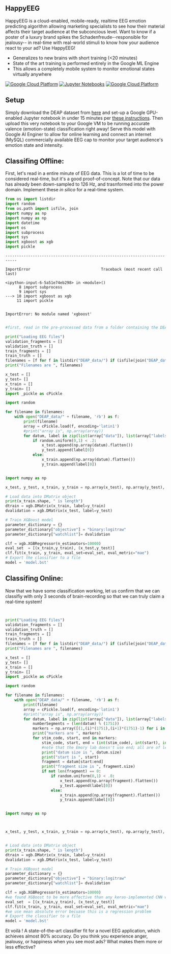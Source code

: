 
## HappyEEG



HappyEEG is a cloud-enabled, mobile-ready, realtime EEG emotion predicting algorithm allowing marketing specialists to see how their material affects their target audience at the subconcious level. Want to know if a poster of a luxury brand spikes the Schadenfreude--responsible for jealousy-- in real-time with real-world stimuli to know how your audience react to your ad? Use HappyEEG!  

  - Generalizes to new brains with short training (<20 minutes)
  - State of the art training is performed entirely in the Google ML Engine
  - This allows a completely mobile system to monitor emotional states virtually anywhere


[![Google Cloud Platform](https://www.retailbusinesstechnologyexpo.com/__novaimages/4461286?v=636567609703630000&h=120&type=3&w=120&q=100)](https://cloud.google.com/gcp/?utm_source=google&utm_medium=cpc&utm_campaign=na-US-all-en-dr-bkws-all-all-trial-e-dr-1003905&utm_content=text-ad-none-any-DEV_c-CRE_113120492767-ADGP_Hybrid%20%7C%20AW%20SEM%20%7C%20BKWS%20%7C%20US%20%7C%20en%20%7C%20EXA%20~%20Google%20Cloud%20Platform-KWID_43700009942847400-kwd-26415313501&utm_term=KW_google%20cloud%20platform-ST_google%20cloud%20platform&gclid=CjwKCAjwx7DeBRBJEiwA9MeX_FowZwUrPoy-TiUvXPxKqlbdraEfNWZ7JTEn4HWL6TK4m2P8BNvAyBoCy8kQAvD_BwE&dclid=CJ2O1fStl94CFVMNNwodH0ED3A) 
[![Jupyter Notebooks](https://images.g2crowd.com/uploads/product/image/large_detail/large_detail_1514651055/jupyter.png)](https://cloud.google.com/gcp/?utm_source=google&utm_medium=cpc&utm_campaign=na-US-all-en-dr-bkws-all-all-trial-e-dr-1003905&utm_content=text-ad-none-any-DEV_c-CRE_113120492767-ADGP_Hybrid%20%7C%20AW%20SEM%20%7C%20BKWS%20%7C%20US%20%7C%20en%20%7C%20EXA%20~%20Google%20Cloud%20Platform-KWID_43700009942847400-kwd-26415313501&utm_term=KW_google%20cloud%20platform-ST_google%20cloud%20platform&gclid=CjwKCAjwx7DeBRBJEiwA9MeX_FowZwUrPoy-TiUvXPxKqlbdraEfNWZ7JTEn4HWL6TK4m2P8BNvAyBoCy8kQAvD_BwE&dclid=CJ2O1fStl94CFVMNNwodH0ED3A) 
[![Google Cloud Platform](https://d1q6f0aelx0por.cloudfront.net/product-logos/6bd224a8-e827-4593-b5b4-483338e9999e-python.png )](https://cloud.google.com/gcp/?utm_source=google&utm_medium=cpc&utm_campaign=na-US-all-en-dr-bkws-all-all-trial-e-dr-1003905&utm_content=text-ad-none-any-DEV_c-CRE_113120492767-ADGP_Hybrid%20%7C%20AW%20SEM%20%7C%20BKWS%20%7C%20US%20%7C%20en%20%7C%20EXA%20~%20Google%20Cloud%20Platform-KWID_43700009942847400-kwd-26415313501&utm_term=KW_google%20cloud%20platform-ST_google%20cloud%20platform&gclid=CjwKCAjwx7DeBRBJEiwA9MeX_FowZwUrPoy-TiUvXPxKqlbdraEfNWZ7JTEn4HWL6TK4m2P8BNvAyBoCy8kQAvD_BwE&dclid=CJ2O1fStl94CFVMNNwodH0ED3A)


## Setup

Simply download the DEAP dataset from [here](http://www.eecs.qmul.ac.uk/mmv/datasets/deap/) and set-up a Google GPU-enabled Jupyter notebook in under 15 minutes per [these instructions](https://towardsdatascience.com/running-jupyter-notebook-in-google-cloud-platform-in-15-min-61e16da34d52?fbclid=IwAR1Mg-sls7VAvlhttps%3A%2F%2Fl.facebook.com%2Fl.php%3Fu%3Dhttps%3A%2F%2Ftowardsdatascience.com%2Frunning-jupyter-notebook-in-google-cloud-platform-in-15-min-61e16da34d52%3Ffbclid%3DIwAR1Mg-sls7VAvlRXOPRP7KkwWu4HfjDZ2WCIC_r9ednvIOqoYcBVWYzqrSw&h=AT2uBjVkEL0ZSw-9vN4a17BCVdArWVUQSe03JvYA_d-nVPFkp8AxUAnaZ0IrXzVydi6BJ8L6Co3VmDOH0IRdHy-QUpnXi6H_uSPIo-wIjkrjkl9dT3dN-W3Shp_YK9D72W6x40hnDdnVJWDe76NcJuwRXOPRP7KkwWu4HfjDZ2WCIC_r9ednvIOqoYcBVWYzqrSw). Then upload this very notebook to your Google VM to be running accurate valence (emotion-state) classification right away! Serve this model with Google AI Enginer to allow for online learning and connect an internet (MySQL) commercially available EEG cap to monitor your target audience's emotion state and intensity. 


## Classifing Offline: 

First, let's read in a entire minute of EEG data. This is a lot of time to be considered real-time, but it's a good proof-of-concept. Note that our data has already been down-sampled to 126 Hz, and trasnformed into the power domain. Implement these *in silico* for a real-time system. 


```python
from os import listdir
import random
from os.path import isfile, join
import numpy as np
import numpy as np
import datetime
import os
import subprocess
import sys
import xgboost as xgb
import pickle 
```


    ---------------------------------------------------------------------------

    ImportError                               Traceback (most recent call last)

    <ipython-input-6-5a51e74eb298> in <module>()
          8 import subprocess
          9 import sys
    ---> 10 import xgboost as xgb
         11 import pickle


    ImportError: No module named 'xgboost'



```python

#first, read in the pre-processed data from a folder containing the DEAP .dat files.  

print("Loading EEG files")
validation_fragments = []
validation_truth = []
train_fragments = []
train_truth = []
filenames = [f for f in listdir("DEAP_data/") if (isfile(join("DEAP_data/", f)) and '.dat' in f)]
print("Filenames are ", filenames)

x_test = []
y_test= []
x_train = []
y_train= []
import _pickle as cPickle

import random

for filename in filenames:
    with open("DEAP_data/" + filename, 'rb') as f:
        print(filename)
        array = cPickle.load(f, encoding='latin1')
        #print("array is", np.array(array))
        for datum, label in zip(list(array["data"]), list(array["labels"])):
            if random.uniform(0,1) < .2:
                x_test.append(np.array(datum).flatten())
                y_test.append(label[0])
            else:
                x_train.append(np.array(datum).flatten())
                y_train.append(label[0])


import numpy as np

x_test, y_test, x_train, y_train = np.array(x_test), np.array(y_test), np.array(x_train), np.array(y_train)

# Load data into DMatrix object
print(x_train.shape, " is length")
dtrain = xgb.DMatrix(x_train, label=y_train)
dvalidation = xgb.DMatrix(x_test, label=y_test)

# Train XGBoost model
parameter_dictionary = {}
parameter_dictionary["objective"] = "binary:logitraw"
parameter_dictionary["watchlist"]= dvalidation

clf = xgb.XGBRegressor(n_estimators=10000)
eval_set  = [(x_train,y_train), (x_test,y_test)]
clf.fit(x_train, y_train, eval_set=eval_set, eval_metric="mae")
# Export the classifier to a file
model = 'model.bst'

```


## Classifing Online: 

Now that we have some classification working, let us confirm that we can classifiy with only 3 seconds of brain-recording so that we can truly claim a real-time system! 




```python


print("Loading EEG files")
validation_fragments = []
validation_truth = []
train_fragments = []
train_truth = []
filenames = [f for f in listdir("DEAP_data/") if (isfile(join("DEAP_data/", f)) and '.dat' in f)]
print("Filenames are ", filenames)

x_test = []
y_test= []
x_train = []
y_train= []
import _pickle as cPickle

import random

for filename in filenames:
    with open("DEAP_data/" + filename, 'rb') as f:
        print(filename)
        array = cPickle.load(f, encoding='latin1')
        #print("array is", np.array(array))
        for datum, label in zip(list(array["data"]), list(array["labels"])):
            numberSegments = (len(datum) % (1751))
            markers = np.array([(1,(i)*(1751),(i+1)*(1751)-1) for i in range(numberSegments-1)]) 
            print("markers are ", markers)
            for stim_code, start, end in markers:
                stim_code, start, end = (int(stim_code), int(start), int(end))
                #note that the Emory lab doesn't use end; all are of length 1
                print("datum size is ", datum.size)
                print("start is ", start)
                fragment = datum[start:end]   
                print("fragment size is ", fragment.size)
                if not len(fragment) == 0:
                    if random.uniform(0,1) < .8:
                        x_test.append(np.array(fragment).flatten())
                        y_test.append(label[0])
                    else:
                        x_train.append(np.array(fragment).flatten())
                        y_train.append(label[0])


import numpy as np



x_test, y_test, x_train, y_train = np.array(x_test), np.array(y_test), np.array(x_train), np.array(y_train)


# Load data into DMatrix object
print(x_train.shape, " is length")
dtrain = xgb.DMatrix(x_train, label=y_train)
dvalidation = xgb.DMatrix(x_test, label=y_test)

# Train XGBoost model
parameter_dictionary = {}
parameter_dictionary["objective"] = "binary:logitraw"
parameter_dictionary["watchlist"]= dvalidation

clf = xgb.XGBRegressor(n_estimators=10000)
#we found XGBoost to be more affective than any keras-implemented CNN we tried
eval_set  = [(x_train,y_train), (x_test,y_test)]
clf.fit(x_train, y_train, eval_set=eval_set, eval_metric="mae")
#we use mean absolute error becuase this is a regression problem 
# Export the classifier to a file
model = 'model.bst'
```



Et voilà ! A state-of-the-art classifier fit for a novel EEG application, which achieves almost 80% accuracy. Do you think you experience anger, jealousy, or happiness when you see most ads? What makes them more or less effective? 

